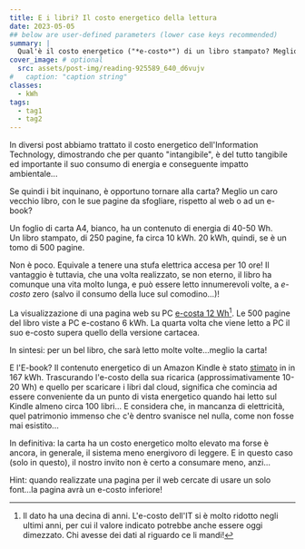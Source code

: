 ```yaml
---
title: E i libri? Il costo energetico della lettura
date: 2023-05-05
## below are user-defined parameters (lower case keys recommended)
summary: |
  Qual'è il costo energetico ("*e-costo*") di un libro stampato? Meglio leggero in versione digitale? Perché anche la cultura, l'elemento più immateriale che esiste, ha un impatto ambientale...e non trascurabile!
cover_image: # optional
  src: assets/post-img/reading-925589_640_d6vujv
#   caption: "caption string"
classes:
  - kWh
tags:
  - tag1
  - tag2
---
```


In diversi post abbiamo trattato il costo energetico dell'Information Technology, dimostrando che per quanto "intangibile", è del tutto tangibile ed importante il suo consumo di energia e conseguente impatto ambientale...

Se quindi i bit inquinano, è opportuno tornare alla carta? Meglio un caro vecchio libro, con le sue pagine da sfogliare, rispetto al web o ad un e-book?

Un foglio di carta A4, bianco, ha un contenuto di energia di 40-50 Wh.  
Un libro stampato, di 250 pagine, fa circa 10 kWh. 20 kWh, quindi, se è un tomo di 500 pagine.

Non è poco. Equivale a tenere una stufa elettrica accesa per 10 ore! Il vantaggio è tuttavia, che una volta realizzato, se non eterno, il libro ha comunque una vita molto lunga, e può essere letto innumerevoli volte,
a *e-costo* zero (salvo il consumo della luce sul comodino...)!

La visualizzazione di una pagina web su PC [e-costa 12 Wh](https://transitionnetwork.org/news/how-much-energy-do-we-use-on-the-web/)[^1].
Le 500 pagine del libro viste a PC e-costano 6 kWh. La quarta volta che viene letto a PC il suo e-costo supera quello della versione cartacea.

In sintesi: per un bel libro, che sarà letto molte volte...meglio la carta!

E l'E-book? Il contenuto energetico di un Amazon Kindle è stato [stimato](https://www.designlife-cycle.com/kindle) in in 167 kWh. Trascurando l'e-costo della sua ricarica (approssimativamente 10-20 Wh) e quello per
scaricare i libri dal cloud, significa che comincia ad essere conveniente da un punto di vista energetico quando hai letto sul Kindle almeno circa 100 libri... E considera che, in mancanza di elettricità,
quel patrimonio immenso che c'è dentro svanisce nel nulla, come non fosse mai esistito...

In definitiva: la carta ha un costo energetico molto elevato ma forse è ancora, in generale, il sistema meno energivoro di leggere. E in questo caso (solo in questo), il nostro invito non è certo a consumare meno,
anzi...

Hint: quando realizzate una pagina per il web cercate di usare un solo font...la pagina avrà un e-costo inferiore!

[^1]: Il dato ha una decina di anni. L'e-costo dell'IT si è molto
    ridotto negli ultimi anni, per cui il valore indicato potrebbe anche
    essere oggi dimezzato. Chi avesse dei dati al riguardo ce li mandi!

<!--
  created 2023-05-05 00:08:41.156428 +0200 CEST m=+0.035128042
-->